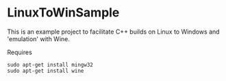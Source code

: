# LinuxToWinSample
This is an example project to facilitate C++ builds on Linux to Windows and 'emulation' with Wine.

Requires
```console
sudo apt-get install mingw32
sudo apt-get install wine
```
